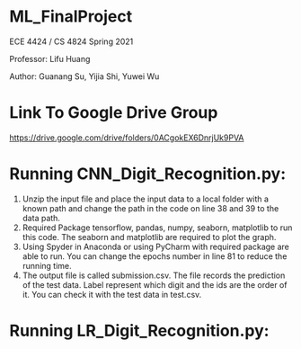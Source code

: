 # ML_FinalProject

ECE 4424 / CS 4824 Spring 2021

Professor: Lifu Huang

Author:  Guanang Su, Yijia Shi, Yuwei Wu

# Link To Google Drive Group
https://drive.google.com/drive/folders/0ACgokEX6DnrjUk9PVA

# Running CNN_Digit_Recognition.py:
1.	Unzip the input file and place the input data to a local folder with a known path and change the path in the code on line 38 and 39 to the data path.
2.	Required Package tensorflow, pandas, numpy, seaborn, matplotlib to run this code. The seaborn and matplotlib are required to plot the graph.
3.	Using Spyder in Anaconda or using PyCharm with required package are able to run. You can change the epochs number in line 81 to reduce the running time. 
4.	The output file is called submission.csv. The file records the prediction of the test data. Label represent which digit and the ids are the order of it. You can check it with the test data in test.csv.

# Running LR_Digit_Recognition.py:





